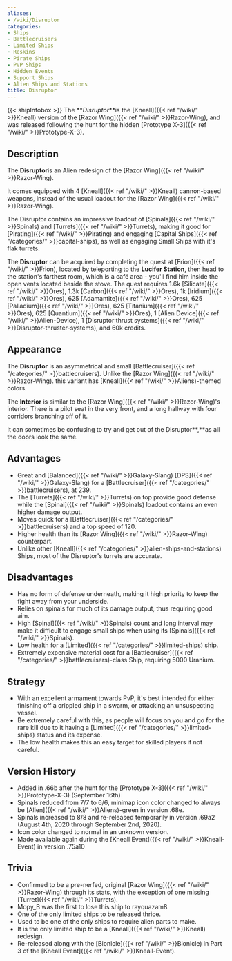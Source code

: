 ```yaml
---
aliases:
- /wiki/Disruptor
categories:
- Ships
- Battlecruisers
- Limited Ships
- Reskins
- Pirate Ships
- PVP Ships
- Hidden Events
- Support Ships
- Alien Ships and Stations
title: Disruptor
---
```


{{< shipInfobox >}} The **_Disruptor_**is the [Kneall]({{< ref "/wiki/" >}}Kneall) version of the [Razor Wing]({{< ref "/wiki/" >}}Razor-Wing), and was released following the hunt for the hidden [Prototype X-3]({{< ref "/wiki/" >}}Prototype-X-3). 

## Description

The **Disruptor**is an Alien redesign of the [Razor Wing]({{< ref "/wiki/" >}}Razor-Wing).

It comes equipped with 4 [Kneall]({{< ref "/wiki/" >}}Kneall) cannon-based weapons, instead of the usual loadout for the [Razor Wing]({{< ref "/wiki/" >}}Razor-Wing).

The Disruptor contains an impressive loadout of [Spinals]({{< ref "/wiki/" >}}Spinals) and [Turrets]({{< ref "/wiki/" >}}Turrets), making it good for [Pirating]({{< ref "/wiki/" >}}Pirating) and engaging [Capital Ships]({{< ref "/categories/" >}}capital-ships), as well as engaging Small Ships with it's flak turrets.

The **Disruptor** can be acquired by completing the quest at [Frion]({{< ref "/wiki/" >}}Frion), located by teleporting to the **Lucifer Station**, then head to the station's farthest room, which is a café area - you'll find him inside the open vents located beside the stove. The quest requires 1.6k [Silicate]({{< ref "/wiki/" >}}Ores), 1.3k [Carbon]({{< ref "/wiki/" >}}Ores), 1k [Iridium]({{< ref "/wiki/" >}}Ores), 625 [Adamantite]({{< ref "/wiki/" >}}Ores), 625 [Palladium]({{< ref "/wiki/" >}}Ores), 625 [Titanium]({{< ref "/wiki/" >}}Ores), 625 [Quantium]({{< ref "/wiki/" >}}Ores), 1 [Alien Device]({{< ref "/wiki/" >}}Alien-Device), 1 [Disruptor thrust systems]({{< ref "/wiki/" >}}Disruptor-thruster-systems), and 60k credits.

## Appearance

The **Disruptor** is an asymmetrical and small [Battlecruiser]({{< ref "/categories/" >}}battlecruisers). Unlike the [Razor Wing]({{< ref "/wiki/" >}}Razor-Wing). this variant has [Kneall]({{< ref "/wiki/" >}}Aliens)-themed colors.

The **Interior** is similar to the [Razor Wing]({{< ref "/wiki/" >}}Razor-Wing)'s interior. There is a pilot seat in the very front, and a long hallway with four corridors branching off of it.

It can sometimes be confusing to try and get out of the Disruptor**,**as all the doors look the same.

## Advantages

- Great and [Balanced]({{< ref "/wiki/" >}}Galaxy-Slang) [DPS]({{< ref "/wiki/" >}}Galaxy-Slang) for a [Battlecruiser]({{< ref "/categories/" >}}battlecruisers), at 239.
- The [Turrets]({{< ref "/wiki/" >}}Turrets) on top provide good defense while the [Spinal]({{< ref "/wiki/" >}}Spinals) loadout contains an even higher damage output.
- Moves quick for a [Battlecruiser]({{< ref "/categories/" >}}battlecruisers) and a top speed of 120.
- Higher health than its [Razor Wing]({{< ref "/wiki/" >}}Razor-Wing) counterpart.
- Unlike other [Kneall]({{< ref "/categories/" >}}alien-ships-and-stations) Ships, most of the Disruptor's turrets are accurate.

## Disadvantages

- Has no form of defense underneath, making it high priority to keep the fight away from your underside.
- Relies on spinals for much of its damage output, thus requiring good aim.
- High [Spinal]({{< ref "/wiki/" >}}Spinals) count and long interval may make it difficult to engage small ships when using its [Spinals]({{< ref "/wiki/" >}}Spinals).
- Low health for a [Limited]({{< ref "/categories/" >}}limited-ships) ship.
- Extremely expensive material cost for a [Battlecruiser]({{< ref "/categories/" >}}battlecruisers)-class Ship, requiring 5000 Uranium.

## Strategy

- With an excellent armament towards PvP, it's best intended for either finishing off a crippled ship in a swarm, or attacking an unsuspecting vessel.
- Be extremely careful with this, as people will focus on you and go for the rare kill due to it having a [Limited]({{< ref "/categories/" >}}limited-ships) status and its expense.
- The low health makes this an easy target for skilled players if not careful.

## Version History 

- Added in .66b after the hunt for the [Prototype X-3]({{< ref "/wiki/" >}}Prototype-X-3) (September 16th)
- Spinals reduced from 7/7 to 6/6, minimap icon color changed to always be [Alien]({{< ref "/wiki/" >}}Aliens)-green in version .68e.
- Spinals increased to 8/8 and re-released temporarily in version .69a2 (August 4th, 2020 through September 2nd, 2020).
- Icon color changed to normal in an unknown version.
- Made available again during the [Kneall Event]({{< ref "/wiki/" >}}Kneall-Event) in version .75a10

## Trivia

- Confirmed to be a pre-nerfed, original [Razor Wing]({{< ref "/wiki/" >}}Razor-Wing) through its stats, with the exception of one missing [Turret]({{< ref "/wiki/" >}}Turrets).
- Mopy_B was the first to lose this ship to rayquazam8.
- One of the only limited ships to be released thrice.
- Used to be one of the only ships to require alien parts to make.
- It is the only limited ship to be a [Kneall]({{< ref "/wiki/" >}}Kneall) redesign.
- Re-released along with the [Bionicle]({{< ref "/wiki/" >}}Bionicle) in Part 3 of the [Kneall Event]({{< ref "/wiki/" >}}Kneall-Event).